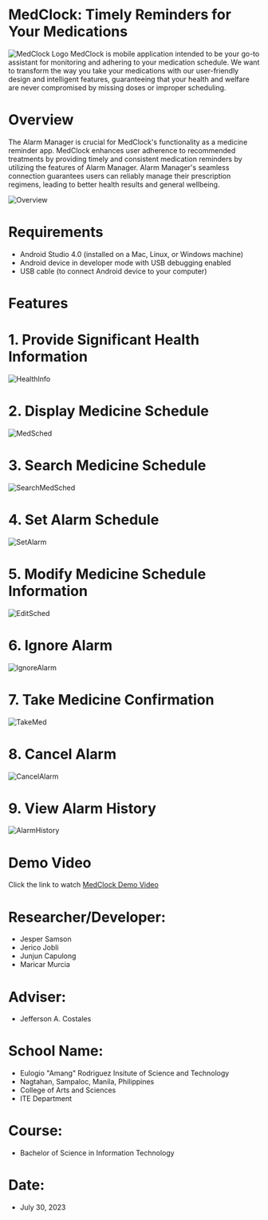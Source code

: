 # MedClock: Timely Reminders for Your Medications
![MedClock Logo](githubpics/frontpage.jpg)
MedClock is mobile application intended to be your go-to assistant for monitoring and adhering to your medication schedule. We want to transform the way you take your medications with our user-friendly design and intelligent features, guaranteeing that your health and welfare are never compromised by missing doses or improper scheduling.
# Overview
The Alarm Manager is crucial for MedClock's functionality as a medicine reminder app. MedClock enhances user adherence to recommended treatments by providing timely and consistent medication reminders by utilizing the features of Alarm Manager. Alarm Manager's seamless connection guarantees users can reliably manage their prescription regimens, leading to better health results and general wellbeing.

![Overview](githubpics/overview.png)

# Requirements
- Android Studio 4.0 (installed on a Mac, Linux, or Windows machine)
- Android device in developer mode with USB debugging enabled
- USB cable (to connect Android device to your computer)

# Features

# 1. Provide Significant Health Information
   
![HealthInfo](githubpics/healthinfo.png) 

# 2. Display Medicine Schedule

![MedSched](githubpics/meddshedd.png) 

# 3. Search Medicine Schedule

![SearchMedSched](githubpics/searrrcchh.png) 

# 4. Set Alarm Schedule

![SetAlarm](githubpics/setalarmsched.png) 

# 5. Modify Medicine Schedule Information

![EditSched](githubpics/modifyschedinfo.png) 

# 6. Ignore Alarm

![IgnoreAlarm](githubpics/ignooore.png) 

# 7. Take Medicine Confirmation

![TakeMed](githubpics/takemedd.png) 

# 8. Cancel Alarm

![CancelAlarm](githubpics/cancelalarm.png) 

# 9. View Alarm History

![AlarmHistory](githubpics/historyy.png)  

# Demo Video

Click the link to watch [MedClock Demo Video](https://www.example.com)

# Researcher/Developer:

- Jesper Samson
- Jerico Jobli
- Junjun Capulong
- Maricar Murcia

# Adviser:

- Jefferson A. Costales

# School Name:

- Eulogio "Amang" Rodriguez Insitute of Science and Technology
- Nagtahan, Sampaloc, Manila, Philippines
- College of Arts and Sciences
- ITE Department

# Course:

- Bachelor of Science in Information Technology

# Date:

- July 30, 2023
   
